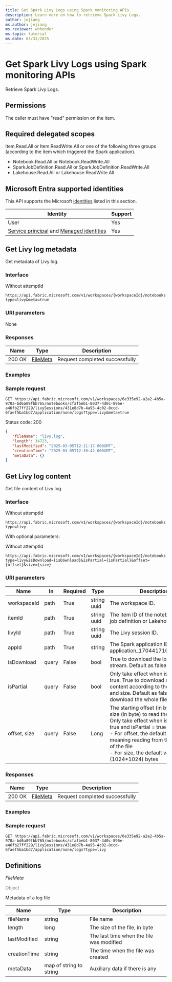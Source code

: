 ```yaml
---
title: Get Spark Livy Logs using Spark monitoring APIs.
description: Learn more on how to retrieve Spark Livy Logs.
author: jejiang
ms.author: jejiang
ms.reviewer: whhender
ms.topic: tutorial
ms.date: 03/31/2025
---
```


# Get Spark Livy Logs using Spark monitoring APIs

Retrieve Spark Livy Logs.

## Permissions

The caller must have "read" permission on the item.

## Required delegated scopes

Item.Read.All or Item.ReadWrite.All or one of the following three groups (according to the item which triggered the Spark application).

- Notebook.Read.All or Notebook.ReadWrite.All 
- SparkJobDefinition.Read.All or SparkJobDefinition.ReadWrite.All 
- Lakehouse.Read.All or Lakehouse.ReadWrite.All 

## Microsoft Entra supported identities

This API supports the Microsoft [identities](/rest/api/fabric/articles/identity-support) listed in this section.

| Identity | Support |
| --- | --- |
| User | Yes |
| [Service principal](/entra/identity-platform/app-objects-and-service-principals#service-principal-object) and [Managed identities](/entra/identity/managed-identities-azure-resources/overview) | Yes |

## Get Livy log metadata

Get metadata of Livy log.

### Interface

Without attemptId
```HTTP
https://api.fabric.microsoft.com/v1/workspaces/{workspaceId}/notebooks|sparkJobDefinitions|lakehouses/{itemId}/livySessions/{livyId}/applications/none/logs?type=livy&meta=true
```

### URI parameters

None

### Responses

| Name | Type | Description |
| --- | --- | --- |
| 200 OK | [FileMeta](#definitions) | Request completed successfully |

### Examples

### Sample request

```HTTP
GET https://api.fabric.microsoft.com/v1/workspaces/6e335e92-a2a2-4b5a-970a-bd6a89fbb765/notebooks/cfafbeb1-8037-4d0c-896e-a46fb27ff229/livySessions/431e8d7b-4a95-4c02-8ccd-6faef5ba1bd7/application/none/logs?type=livy&meta=true
```

Status code: 200

```JSON
{ 
   "fileName": "livy.log",
   "length": 34723, 
   "lastModified": "2025-03-05T12:11:17.000GMT", 
   "creationTime": "2025-03-05T12:10:42.000GMT", 
   "metaData": {} 
} 
```

## Get Livy log content

Get file content of Livy log.

### Interface

Without attemptId
```HTTP
https://api.fabric.microsoft.com/v1/workspaces/{workspaceId}/notebooks|sparkJobDefinitions|lakehouses/{itemId}/livySessions/{livyId}/applications/none/logs?type=livy
```

With optional parameters:

Without attemptId
```HTTP
https://api.fabric.microsoft.com/v1/workspaces/{workspaceId}/notebooks|sparkJobDefinitions|lakehouses/{itemId}/livySessions/{livyId}/applications/none/logs?type=livy&isDownload={isDownload}&isPartial={isPartial}&offset={offset}&size={size}
```

### URI parameters

| Name | In | Required | Type | Description |
| --- | --- | --- | --- | --- |
| workspaceId | path | True | string uuid | The workspace ID. | 
| itemId | path | True | string uuid | The item ID of the notebook or Spark job definition or Lakehouse. | 
| livyId | path | True | string uuid | The Livy session ID. | 
| appId | path | True | string | The Spark application ID, like application_1704417105000_0001. | 
| isDownload | query | False | bool | True to download the log file as a stream. Default as false. |
| isPartial | query | False | bool | Only take effect when isDownload is true. True to download a part of file content according to the given offset and size. Default as false to download the whole file |
| offset, size | query | False | Long | The starting offset (in byte) and the size (in byte) to read the file content. Only take effect when isDownload = true and isPartial = true <br> - For offset, the default value is 0, meaning reading from the beginning of the file <br> - For size, the default value is 1M (1024*1024) bytes|

### Responses

| Name | Type | Description|
| ---- | ---- | ---- |
| 200 OK | [FileMeta](#definitions) | Request completed successfully |

### Examples

### Sample request

``` HTTP
GET https://api.fabric.microsoft.com/v1/workspaces/6e335e92-a2a2-4b5a-970a-bd6a89fbb765/notebooks/cfafbeb1-8037-4d0c-896e-a46fb27ff229/livySessions/431e8d7b-4a95-4c02-8ccd-6faef5ba1bd7/application/none/logs?type=livy
```

## Definitions
*FileMeta* 

<span style="color: grey;">Object</span>

Metadata of a log file

| Name | Type | Description |
| --- | --- | --- |
| fileName | string | File name |
| length | long | The size of the file, in byte |
| lastModified | string | The last time when the file was modified |
| creationTime | string | The time when the file was created |
| metaData | map of string to string | Auxiliary data if there is any |

